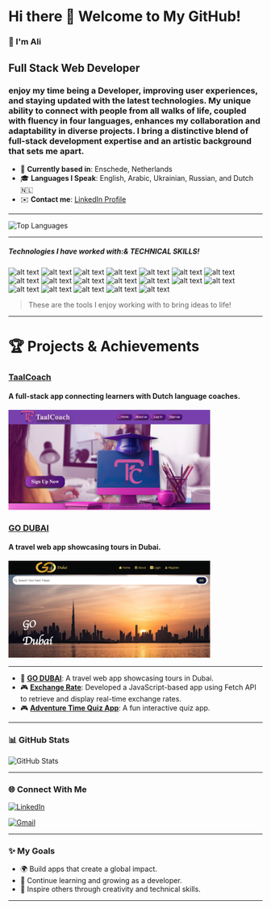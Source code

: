 # Hi there 👋 Welcome to My GitHub!
### 👋 I'm Ali 
## Full Stack Web Developer
### enjoy my time being a Developer, improving user experiences, and staying updated with the latest technologies. My unique ability to connect with people from all walks of life, coupled with fluency in four languages, enhances my collaboration and adaptability in diverse projects. I bring a distinctive blend of full-stack development expertise and an artistic background that sets me apart. 

- 🏡 **Currently based in**: Enschede, Netherlands  
- 🎓 **Languages I Speak**: English, Arabic, Ukrainian, Russian, and Dutch 🇳🇱  
- ✉️ **Contact me**: [LinkedIn Profile](https://www.linkedin.com/in/ali-ibrahim-space)  

---

 ![Top Languages](https://github-readme-stats.vercel.app/api/top-langs/?username=Alishka-Space&layout=compact&theme=radical)


---
##### Technologies I have worked with:& TECHNICAL SKILLS!
 ![alt text](https://img.shields.io/badge/Html5--E34F26?style=for-the-badge&logo=Html5)
 ![alt text](https://img.shields.io/badge/Css3--1572B6?style=for-the-badge&logo=css3)
 ![alt text](https://img.shields.io/badge/Bootstrap--7952B3?style=for-the-badge&logo=Bootstrap)
 ![alt text](https://img.shields.io/badge/JavaScript--F7DF1E?style=for-the-badge&logo=JavaScript)
 ![alt text](https://img.shields.io/badge/Git--F05032?style=for-the-badge&logo=Git)
 ![alt text](https://img.shields.io/badge/GitHub--181717?style=for-the-badge&logo=GitHub)
 ![alt text](https://img.shields.io/badge/Pug--A86454?style=for-the-badge&logo=Pug)
 ![alt text](https://img.shields.io/badge/React.js--61DAFB?style=for-the-badge&logo=React)
 ![alt text](https://img.shields.io/badge/Node.js--339933?style=for-the-badge&logo=nodedotjs)
 ![alt text](https://img.shields.io/badge/Express.js--cc0000?style=for-the-badge&logo=Express)
 ![alt text](https://img.shields.io/badge/MogoDB--47A248?style=for-the-badge&logo=MongoDB)
 ![alt text](https://img.shields.io/badge/SQL,MySQL--4479A1?style=for-the-badge&logo=MySQL)
 ![alt text](https://img.shields.io/badge/SQL-003B57?style=for-the-badge&logo=sql&logoColor=white)
 ![alt text](https://img.shields.io/badge/CodePen--000000?style=for-the-badge&logo=CodePen)
 ![alt text](https://img.shields.io/badge/VSCode--007ACC?style=for-the-badge&logo=Visual-Studio-Code)
 ![alt text](https://img.shields.io/badge/Render--46E3B7?style=for-the-badge&logo=Render)
 ![alt text](https://img.shields.io/badge/Netlify--00C7B7?style=for-the-badge&logo=Netlify)
 ![alt text](https://img.shields.io/badge/React.Native--61DAFB?style=for-the-badge&logo=React)
![alt text](https://img.shields.io/badge/Vue.js--4FC08D?style=for-the-badge&logo=Vue.js)

> These are the tools I enjoy working with to bring ideas to life!

---
# 🏆 Projects & Achievements  

### [**TaalCoach**](https://c48-group-a-713269d45048.herokuapp.com/)  
 #### A full-stack app connecting learners with Dutch language coaches.
<a href="https://c48-group-a-713269d45048.herokuapp.com/">
  <img src="https://github.com/Alishka-Space/Alishka-Space/blob/main/assets/Screen%20Shot%202025-01-15%20at%2013.41.19.png?raw=true" alt="TaalCoach" width="400">
</a>


 
### [**GO DUBAI**](https://go-dubai-app.netlify.app/)  
 #### A travel web app showcasing tours in Dubai. 
<a href="https://go-dubai-app.netlify.app/">
  <img src="https://github.com/Alishka-Space/Alishka-Space/blob/main/assets/Go%20Dubai%20shot%20.png?raw=true" alt="GO Dubai" width="400">
  
</a>

---
  
- 🚀 **[GO DUBAI](https://go-dubai-app.netlify.app/)**: A travel web app showcasing tours in Dubai.  
- 🎮 **[Exchange Rate](https://alishka-space.github.io/Exchange-Rate-API-2/)**: Developed a JavaScript-based app using Fetch API to retrieve and display real-time exchange rates.
- 🎮 **[Adventure Time Quiz App](https://keremilhan.github.io/quiz-app/)**: A fun interactive quiz app. 

---
### 📊 GitHub Stats  
![GitHub Stats](https://github-readme-stats.vercel.app/api?username=Alishka-Space&show_icons=true&theme=radical)

---

### 🌐 Connect With Me  
[![LinkedIn](https://img.shields.io/badge/-LinkedIn-0077B5?logo=linkedin&logoColor=white&style=flat-square)](https://www.linkedin.com/in/ali-ibrahim-space)

[<img src="https://img.shields.io/badge/-Gmail-fff?logo=gmail" height="30" alt="Gmail">](ali.ibrahim.work@gmail.com)


---

### ✨ My Goals  
- 🌍 Build apps that create a global impact.  
- 🌱 Continue learning and growing as a developer.  
- 🎯 Inspire others through creativity and technical skills.  

---

